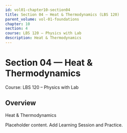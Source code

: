 ```yaml
---
id: vol01-chapter10-section04
title: Section 04 — Heat & Thermodynamics (LBS 120)
parent_volume: vol-01-foundations
chapter: 10
section: 4
course: LBS 120 – Physics with Lab
description: Heat & Thermodynamics
---
```



# Section 04 — Heat & Thermodynamics
Course: LBS 120 – Physics with Lab

## Overview
Heat & Thermodynamics


Placeholder content. Add Learning Session and Practice.
